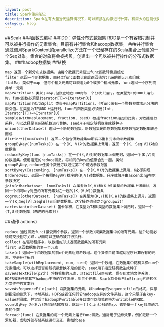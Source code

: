 ```yaml
---
layout: post
title: Spark使用笔记
description: Spark在有大量迭代运算情况下，可以直接在内存进行计算，有巨大的性能优势，阔以学习了解下。
category: blog
---
```


##Scala
###函数式编程
##RDD：弹性分布式数据集
RDD是一个有容错机制并可以被并行操作的元素集合。目前有并行集合和hadoop数据集。
###并行集合
通过调用SparkContext的parallelize方法在一个已经存在的Scala集合上创建的一个Seq对象。集合的对象将会被拷贝，创建出一个可以被并行操作的分布式数据集。
###hadoop数据集
##转换
    
    map 返回一个新分布式数据集，由每个数据元素经过func函数转换后组成
    filter 返回一个新数据集，由经过func函数计算后返回值为true的输入元素组成
    flatMap 类似于map，但每个输入元素可以映射为0个或多个输出元素，func返回一个序列而非单一元素
    mapPartitions 类似于map,但独立地在RDD的每一个分块上运行，在类型为T的RDD上运行时，func函数必须是Iterator[T]=>Iterator[U]
    mapPartitionsWithSplit 类似于mapPartitions，但func带有一个整数参数表示分块的索引值。在类型为T的RDD上运行时，func的函数类型必须是(Int, Iterator[T])=>Iterator[U]
    sample(withReplacement, fraction, seed) 根据fraction指定的比例，对数据进行采样，可以选择是否用随机数进行替换，seed用于指定随机数生成器种子
    union(otherDataset) 返回一个新的数据集，新数据集是由原数据集和参数指定数据集联合而成
    distinct([numTasks]) 返回一个包含源数据集中所有不重复元素的新数据集
    groupByKey([numTasks]) 在一个(K, V)对的数据集上调用，返回一个(K, Seq[V])对的数据集
    reduceByKey(func,[numTasks]) 在一个(K,V)对的数据集上调用时，返回一个(K,V)对的数据集，使用指定的reduce函数，将相同的key的值聚合到一起。类似groupByKey,reduce任务个数是可以通过第二个可选参数配置
    sortByKey([ascending, [numTasks]) 在一个(K,V)对的数据集上调用，K必须实现Ordered接口，返回一个按照Key进行排序的(K,V)对数据集。升序或降序由ascending布尔参数决定
    join(otherDataset, [numTasks]) 在类型为(K,V)和(K,W)类型的数据集上调用时，返回一个相同key对应的所有元素对在一起的(K,(V,W))数据集
    cogroup(otherDataset, [numTasks]) 在类型为(K,V)和(K,W)的数据集上调用，返回一个(K,Seq[V],Seq[W])元组的数据集。这个操作也称之为groupwith
    cartesian(otherDataset) 笛卡尔积，在类型为T和U类型的数据集上调用时，返回一个(T,U)对数据集（两两的元素对)

##动作(actions)
    
    reduce 通过函数func(接受两个参数，返回一个参数)聚集数据集中的所有元素。这个功能必须可交换且可关联，从而可以正确的被并行执行。
    collect 在驱动程序中，以数组的形式返回数据集的所有元素
    first 返回数据集的第一个元素
    take(n) 返回一个由数据集的前n个元素组成的数组。这个操作目前由驱动程序计算所有的元素，不是并行执行
    takeSample(withReplacement, num, seed) 返回一个数组，在数据集中随机采样num个元素组成，可以选择是否用随机数替换不足的部分，seed用于指定随机数生成种子
    saveAsTextFile(path) 将数据集的元素，以textfile的形式，保存到本地文件系统，HDFS或者任何其它hadoop支持的文件系统，对每个元素，Spark将会调用toString方法转化为文件中的文本行
    saveAsSequenceFile(path) 将数据集的元素，以hadoop的sequencefile的格式，保存到指定的目录下，本地系统，HDFS或者任何其它hadoop支持的文件系统，这个只限于由key-value对组成，并实现了hadoop的writable接口或可以隐式转换为writable的RDD。
    countByKey 对(K,V)类型的RDD有效，返回一个(K,int)对的Map，表示每一个key对应的元素的个数
    foreach(func) 在数据集的每一个元素上运行func函数。通常用于边缘效果，例如更新一个累加器，或和外部存储系统进行交互，例如hbase

    

